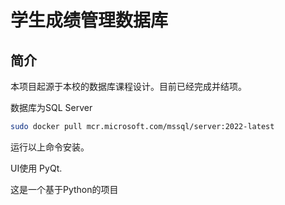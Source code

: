 # 学生成绩管理数据库

## 简介

本项目起源于本校的数据库课程设计。目前已经完成并结项。

数据库为SQL Server

```bash
sudo docker pull mcr.microsoft.com/mssql/server:2022-latest
```

运行以上命令安装。

UI使用 PyQt.

这是一个基于Python的项目
